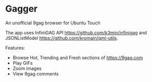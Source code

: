 Gagger
======

An unofficial 9gag browser for Ubuntu Touch

The app uses InfiniGAG API https://github.com/k3min/infinigag and JSONListModel https://github.com/kromain/qml-utils.

Features: 
- Browse Hot, Trending and Fresh sections of https://9gag.com
- Play GIFs
- Zoom images
- View 9gag comments
